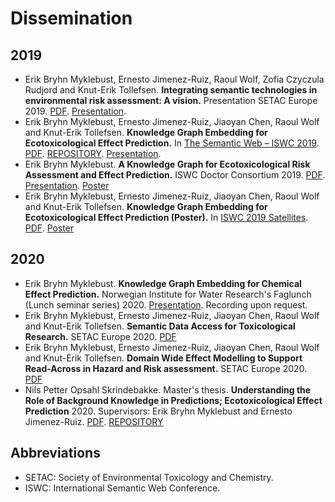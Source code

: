 # Dissemination

## 2019
* Erik Bryhn Myklebust, Ernesto Jimenez-Ruiz, Raoul Wolf, Zofia Czyczula Rudjord and Knut-Erik Tollefsen. **Integrating semantic technologies in environmental risk assessment: A vision.** Presentation SETAC Europe 2019. [PDF](https://github.com/NIVA-Knowledge-Graph/Dissemination/blob/master/files/Setac_Extended_abstract_2019.pdf). [Presentation](https://github.com/NIVA-Knowledge-Graph/Dissemination/blob/master/files/SETAC_presentation_2019.pdf). 
* Erik Bryhn Myklebust, Ernesto Jimenez-Ruiz, Jiaoyan Chen, Raoul Wolf and Knut-Erik Tollefsen. **Knowledge Graph Embedding for Ecotoxicological Effect Prediction.** In [The Semantic Web – ISWC 2019](https://link.springer.com/chapter/10.1007%2F978-3-030-30796-7_30). [PDF](https://github.com/NIVA-Knowledge-Graph/Dissemination/blob/master/files/NIVA_Use_Case.pdf). [REPOSITORY](https://github.com/NIVA-Knowledge-Graph/NIVAUC). [Presentation](https://github.com/NIVA-Knowledge-Graph/Dissemination/blob/master/files/ISWC_main_presentation.pdf). 
* Erik Bryhn Myklebust. **A Knowledge Graph for Ecotoxicological Risk Assessment and Effect Prediction.** ISWC Doctor Consortium 2019. [PDF](https://github.com/NIVA-Knowledge-Graph/Dissemination/blob/master/files/ISWC2019_DC.pdf). [Presentation](https://github.com/NIVA-Knowledge-Graph/Dissemination/blob/master/files/ISWC_DC_presentation.pdf). [Poster](https://github.com/NIVA-Knowledge-Graph/Dissemination/blob/master/files/ISWC_DC_poster.pdf)
* Erik Bryhn Myklebust, Ernesto Jimenez-Ruiz, Jiaoyan Chen, Raoul Wolf and Knut-Erik Tollefsen. **Knowledge Graph Embedding for Ecotoxicological Effect Prediction (Poster).** In [ISWC 2019 Satellites](http://ceur-ws.org/Vol-2456/). [PDF](https://github.com/NIVA-Knowledge-Graph/Dissemination/blob/master/files/ISWC_Poster.pdf). [Poster](https://github.com/NIVA-Knowledge-Graph/Dissemination/blob/master/files/ISWC_main_poster.pdf)

## 2020
* Erik Bryhn Myklebust. **Knowledge Graph Embedding for Chemical Effect Prediction.** Norwegian Institute for Water Research's Faglunch (Lunch seminar series) 2020. [Presentation](https://github.com/NIVA-Knowledge-Graph/Dissemination/blob/master/files/Faglunsj_January_2020.pdf). Recording upon request. 
* Erik Bryhn Myklebust, Ernesto Jimenez-Ruiz, Jiaoyan Chen, Raoul Wolf and Knut-Erik Tollefsen. **Semantic Data Access for Toxicological Research.** SETAC Europe 2020. [PDF](https://github.com/NIVA-Knowledge-Graph/Dissemination/blob/master/files/SETAC_2020_poster_2.pdf)
* Erik Bryhn Myklebust, Ernesto Jimenez-Ruiz, Jiaoyan Chen, Raoul Wolf and Knut-Erik Tollefsen. **Domain Wide Effect Modelling to Support Read-Across in Hazard and Risk assessment.** SETAC Europe 2020. [PDF](https://github.com/NIVA-Knowledge-Graph/Dissemination/blob/master/files/SETAC_2020_poster_1.pdf)
* Nils Petter Opsahl Skrindebakke. Master's thesis. **Understanding the Role of Background Knowledge in Predictions; Ecotoxicological Effect Prediction** 2020. Supervisors: Erik Bryhn Myklebust and Ernesto Jimenez-Ruiz. [PDF](https://github.com/NIVA-Knowledge-Graph/Dissemination/blob/master/files/Nils_Petter_Master.pdf). [REPOSITORY](https://github.com/NIVA-Knowledge-Graph/mpnp)

## Abbreviations
* SETAC: Society of Environmental Toxicology and Chemistry.
* ISWC: International Semantic Web Conference. 

